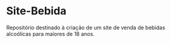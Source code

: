 # Site-Bebida
Repositório destinado à criação de um site de venda de bebidas alcoólicas para maiores de 18 anos.
